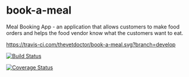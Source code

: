# book-a-meal
Meal Booking App - an application that allows customers to make food orders and helps the food vendor know what the customers want to eat.

https://travis-ci.com/thevetdoctor/book-a-meal.svg?branch=develop


[![Build Status](https://travis-ci.com/thevetdoctor/book-a-meal.svg?branch=develop)](https://travis-ci.com/thevetdoctor/book-a-meal)


[![Coverage Status](https://coveralls.io/repos/github/thevetdoctor/book-a-meal/badge.svg?branch=develop)](https://coveralls.io/github/thevetdoctor/book-a-meal?branch=develop)
